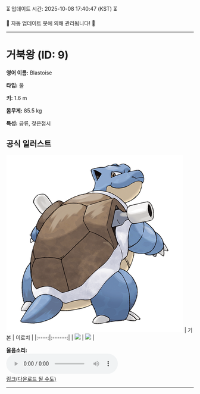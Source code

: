 
⏳ 업데이트 시간: 2025-10-08 17:40:47 (KST) ⏳

🤖 자동 업데이트 봇에 의해 관리됩니다! 🤖

---

# 거북왕 (ID: 9)
**영어 이름:** Blastoise

**타입:** 물

**키:** 1.6 m

**몸무게:** 85.5 kg

**특성:** 급류, 젖은접시

## 공식 일러스트
![](https://raw.githubusercontent.com/PokeAPI/sprites/master/sprites/pokemon/other/official-artwork/9.png)
| 기본 | 이로치 |
|:----:|:------:|
| <img src="http://play.pokemonshowdown.com/sprites/ani/blastoise.gif" width="200"> | <img src="http://play.pokemonshowdown.com/sprites/ani-shiny/blastoise.gif" width="200"> |

**울음소리:**<br><audio controls src="https://raw.githubusercontent.com/PokeAPI/cries/main/cries/pokemon/latest/9.ogg"></audio><br> [링크(다운로드 될 수도)](https://raw.githubusercontent.com/PokeAPI/cries/main/cries/pokemon/latest/9.ogg)


---
